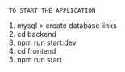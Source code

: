 ` TO START THE APPLICATION`

1) mysql > create database links
3) cd backend
4) npm run start:dev
5) cd frontend 
6) npm run start